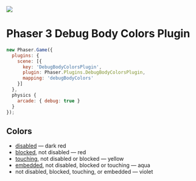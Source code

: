 ![](https://samme.github.io/phaser-plugin-debug-body-colors/preview.png)

Phaser 3 Debug Body Colors Plugin
=================================

```javascript
new Phaser.Game({
  plugins: {
    scene: [{
      key: 'DebugBodyColorsPlugin',
      plugin: Phaser.Plugins.DebugBodyColorsPlugin,
      mapping: 'debugBodyColors'
    }]
  },
  physics {
    arcade: { debug: true }
  }
});
```

Colors
------

- [disabled][0] — dark red
- [blocked][1], not disabled — red
- [touching][2], not disabled or blocked — yellow
- [embedded][3], not disabled, blocked or touching — aqua
- not disabled, blocked, touching, or embedded — violet

[0]: https://photonstorm.github.io/phaser3-docs/Phaser.Physics.Arcade.Body.html#enable
[1]: https://photonstorm.github.io/phaser3-docs/Phaser.Physics.Arcade.Body.html#blocked
[2]: https://photonstorm.github.io/phaser3-docs/Phaser.Physics.Arcade.Body.html#touching
[3]: https://photonstorm.github.io/phaser3-docs/Phaser.Physics.Arcade.Body.html#embedded
